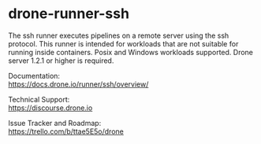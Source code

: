 # drone-runner-ssh

The ssh runner executes pipelines on a remote server using the ssh protocol. This runner is intended for workloads that are not suitable for running inside containers. Posix and Windows workloads supported. Drone server 1.2.1 or higher is required.

Documentation:<br/>
https://docs.drone.io/runner/ssh/overview/

Technical Support:<br/>
https://discourse.drone.io

Issue Tracker and Roadmap:<br/>
https://trello.com/b/ttae5E5o/drone
